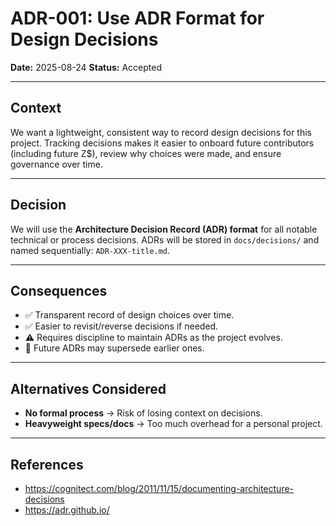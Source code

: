 # ADR-001: Use ADR Format for Design Decisions

**Date:** 2025-08-24
**Status:** Accepted

---

## Context
We want a lightweight, consistent way to record design decisions for this project.
Tracking decisions makes it easier to onboard future contributors (including future Z$), review why choices were made, and ensure governance over time.

---

## Decision
We will use the **Architecture Decision Record (ADR) format** for all notable technical or process decisions.
ADRs will be stored in `docs/decisions/` and named sequentially: `ADR-XXX-title.md`.

---

## Consequences
- ✅ Transparent record of design choices over time.
- ✅ Easier to revisit/reverse decisions if needed.
- ⚠️ Requires discipline to maintain ADRs as the project evolves.
- 🔄 Future ADRs may supersede earlier ones.

---

## Alternatives Considered
- **No formal process** → Risk of losing context on decisions.
- **Heavyweight specs/docs** → Too much overhead for a personal project.

---

## References
- https://cognitect.com/blog/2011/11/15/documenting-architecture-decisions
- https://adr.github.io/
